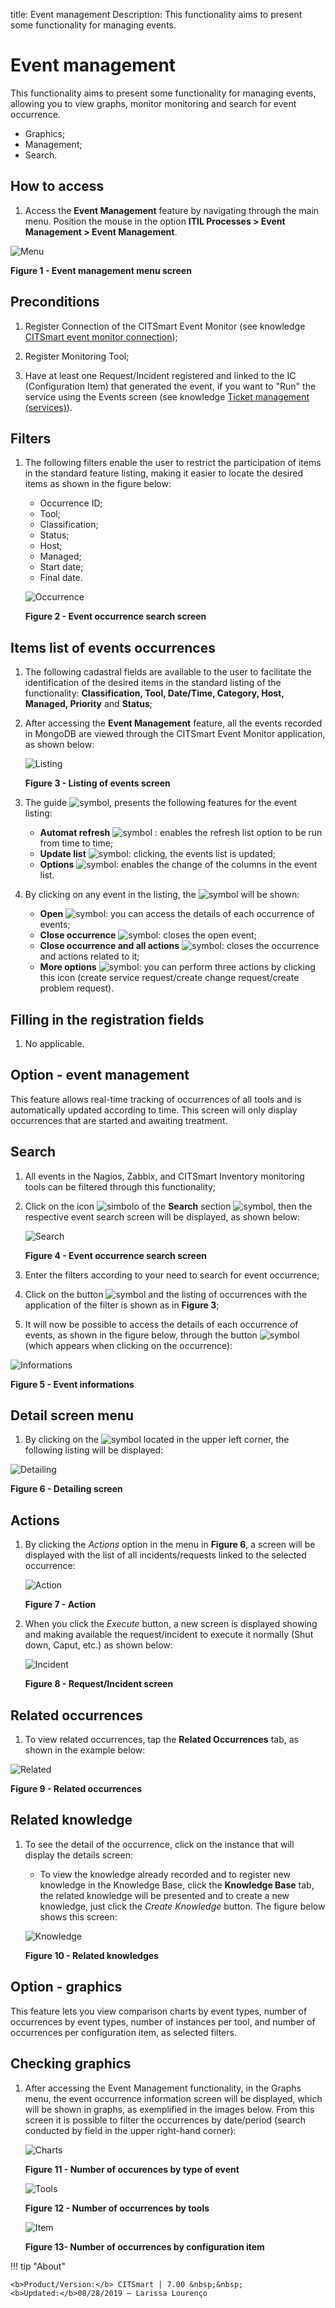 title: Event management
Description: This functionality aims to present some functionality for managing events.
# Event management

This functionality aims to present some functionality for managing events, allowing you to view graphs, monitor monitoring and 
search for event occurrence.

- Graphics;
- Management;
- Search.

How to access
----------------

1. Access the **Event Management** feature by navigating through the main menu. Position the mouse in the option 
**ITIL Processes > Event Management > Event Management**.

![Menu](images/management.img1.jpg)

**Figure 1 - Event management menu screen**

Preconditions
---------------

1. Register Connection of the CITSmart Event Monitor (see knowledge [CITSmart event monitor connection][1]);

2. Register Monitoring Tool;

3. Have at least one Request/Incident registered and linked to the IC (Configuration Item) that generated the event, if you want to 
"Run" the service using the Events screen (see knowledge [Ticket management (services)][2]).

Filters
---------

1. The following filters enable the user to restrict the participation of items in the standard feature listing, making it easier 
to locate the desired items as shown in the figure below:

    - Occurrence ID;
    - Tool;
    - Classification;
    - Status;
    - Host;
    - Managed;
    - Start date;
    - Final date.
    
   ![Occurrence](images/management.img2.jpg)
    
   **Figure 2 - Event occurrence search screen**
    
Items list of events occurrences
----------------------------------------------

1. The following cadastral fields are available to the user to facilitate the identification of the desired items in the standard 
listing of the functionality: **Classification, Tool, Date/Time, Category, Host, Managed, Priority** and **Status**;

2. After accessing the **Event Management** feature, all the events recorded in MongoDB are viewed through the CITSmart Event 
Monitor application, as shown below:

   ![Listing](images/management.img3.jpg)
    
   **Figure 3 - Listing of events screen**
    
3. The guide ![symbol](images/simb-menu.white.jpg), presents the following features for the event listing:

    - **Automat refresh** ![symbol](images/simb-refresh.jpg) : enables the refresh list option to be run from time to time;
    - **Update list** ![symbol](images/simb-update.jpg): clicking, the events list is updated;
    - **Options** ![symbol](images/simb-conf.png): enables the change of the columns in the event list.
    
4. By clicking on any event in the listing, the ![symbol](images/simb-menu.green.jpg) will be shown:

    - **Open** ![symbol](images/simb-open.jpg): you can access the details of each occurrence of events;
    - **Close occurrence** ![symbol](images/simb-ok.jpg): closes the open event;
    - **Close occurrence and all actions** ![symbol](images/simb-2ok.jpg): closes the occurrence and actions related to it;
    - **More options** ![symbol](images/simb-3pints.jpg): you can perform three actions by clicking this icon (create service 
    request/create change request/create problem request).
    
Filling in the registration fields
-------------------------------------

1. No applicable.

Option - event management
----------------------------------

This feature allows real-time tracking of occurrences of all tools and is automatically updated according to time. This screen will 
only display occurrences that are started and awaiting treatment.

Search
-----------

1. All events in the Nagios, Zabbix, and CITSmart Inventory monitoring tools can be filtered through this functionality;

2. Click on the icon ![simbolo](images/simb-seta.jpg) of the **Search** section ![symbol](images/simb-search.jpg), then the 
respective event search screen will be displayed, as shown below:

   ![Search](images/management.img4.jpg)
    
   **Figure 4 - Event occurrence search screen**
    
3. Enter the filters according to your need to search for event occurrence;

4. Click on the button ![symbol](images/simb-lupa.jpg) and the listing of occurrences with the application of the filter is shown 
as in **Figure 3**;

5. It will now be possible to access the details of each occurrence of events, as shown in the figure below, through the button
![symbol](images/simb-open.jpg) (which appears when clicking on the occurrence):

![Informations](images/management.img5.jpg)

**Figure 5 - Event informations**

Detail screen menu
------------------------------

1. By clicking on the ![symbol](images/simb-barra.jpg)  located in the upper left corner, the following listing will be displayed:

![Detailing](images/management.img6.jpg)

**Figure 6 - Detailing screen**

Actions
-----------

1. By clicking the *Actions* option in the menu in **Figure 6**, a screen will be displayed with the list of all incidents/requests 
linked to the selected occurrence:

   ![Action](images/management.img7.jpg)
    
   **Figure 7 - Action**
    
2. When you click the *Execute* button, a new screen is displayed showing and making available the request/incident to execute it 
normally (Shut down, Caput, etc.) as shown below:

   ![Incident](images/management.img8.jpg)
    
   **Figure 8 - Request/Incident screen**
    
Related occurrences
--------------------------

1. To view related occurrences, tap the **Related Occurrences** tab, as shown in the example below:

![Related](images/management.img9.jpg)

**Figure 9 - Related occurrences**

Related knowledge
---------------------------

1. To see the detail of the occurrence, click on the instance that will display the details screen:

    - To view the knowledge already recorded and to register new knowledge in the Knowledge Base, click the **Knowledge Base** tab, 
    the related knowledge will be presented and to create a new knowledge, just click the *Create Knowledge* button. The figure 
    below shows this screen:
    
    ![Knowledge](images/management.img10.jpg)
    
    **Figure 10 - Related knowledges**
    
Option - graphics
-----------------

This feature lets you view comparison charts by event types, number of occurrences by event types, number of instances per tool, 
and number of occurrences per configuration item, as selected filters.

Checking graphics
----------------------

1. After accessing the Event Management functionality, in the Graphs menu, the event occurrence information screen will be 
displayed, which will be shown in graphs, as exemplified in the images below. From this screen it is possible to filter the 
occurrences by date/period (search conducted by field  in the upper right-hand corner):

   ![Charts](images/management.img11.jpg)
    
   **Figure 11 - Number of occurences by type of event**
    
   ![Tools](images/management.img12.jpg)
    
   **Figure 12 - Number of occurrences by tools**
    
   ![Item](images/management.img13.jpg)
    
   **Figure 13- Number of occurrences by configuration item**
    
[1]:/en-us/citsmart-platform-7/additional-features/add-ons/event-monitor-connection.html
[2]:/en-us/citsmart-platform-7/processes/tickets/ticket-management.html
    
!!! tip "About"

    <b>Product/Version:</b> CITSmart | 7.00 &nbsp;&nbsp;
    <b>Updated:</b>08/28/2019 – Larissa Lourenço

